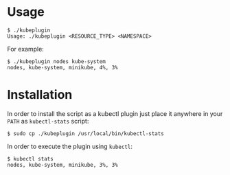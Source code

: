 # Usage

```
$ ./kubeplugin
Usage: ./kubeplugin <RESOURCE_TYPE> <NAMESPACE>
```

For example:

```
$ ./kubeplugin nodes kube-system
nodes, kube-system, minikube, 4%, 3%
```

# Installation

In order to install the script as a kubectl plugin just place it anywhere in your `PATH` as `kubectl-stats` script:

```
$ sudo cp ./kubeplugin /usr/local/bin/kubectl-stats
```

In order to execute the plugin using `kubectl`:

```
$ kubectl stats
nodes, kube-system, minikube, 3%, 3%
```
